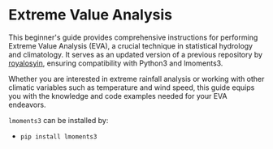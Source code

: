 # Extreme Value Analysis

  This beginner's guide provides comprehensive instructions for performing Extreme Value Analysis (EVA), a crucial technique in statistical hydrology and climatology. It serves as an updated version of a previous repository by [royalosyin](https://github.com/royalosyin/A-Beginner-Guide-to-Carry-out-Extreme-Value-Analysis-with-Codes-in-Python), ensuring compatibility with Python3 and lmoments3.

Whether you are interested in extreme rainfall analysis or working with other climatic variables such as temperature and wind speed, this guide equips you with the knowledge and code examples needed for your EVA endeavors.


`lmoments3` can be installed by:
* `pip install lmoments3`